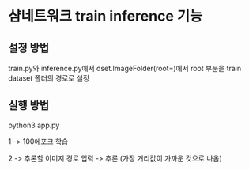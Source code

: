 # 샴네트워크 train inference 기능

## 설정 방법

train.py와 inference.py에서 dset.ImageFolder(root=)에서 root 부분을 train dataset 폴더의 경로로 설정



## 실행 방법

python3 app.py

1 -> 100에포크 학습

2  -> 추론할 이미지 경로 입력 -> 추론 (가장 거리값이 가까운 것으로 나옴)